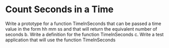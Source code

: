 # Count Seconds in a Time

Write a prototype for a function TimeInSeconds that can be passed a time
value in the form hh mm ss and that will return the equivalent number of
seconds
b. Write a definition for the function TimeInSeconds
c. Write a test application that will use the function TimeInSeconds

